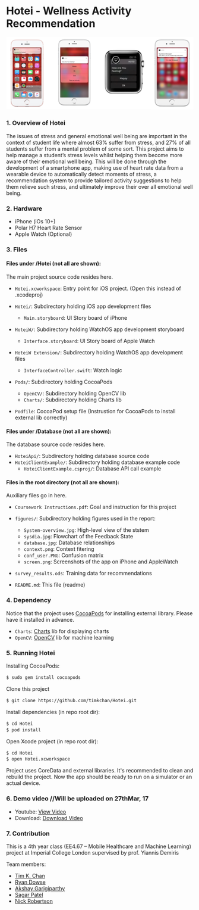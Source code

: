 # Hotei - Wellness Activity Recommendation
![](figures/screen.png?raw=true)
<!-- ![](figures/demo.png?raw=true) -->

### 1. Overview of Hotei
The issues of stress and general emotional well being are important in the context of student life where almost 63% suffer from stress, and 27% of all students suffer from a mental problem of some sort. This project aims to help manage a student’s stress levels whilst helping them become more aware of their emotional well being. This will be done through the development of a smartphone app, making use of heart rate data from a wearable device to automatically detect moments of stress, a recommendation system to provide tailored activity suggestions to help them relieve such stress, and ultimately improve their over all emotional well being.


### 2. Hardware
* iPhone (iOs 10+)
* Polar H7 Heart Rate Sensor
* Apple Watch (Optional)


### 3. Files

#### Files under /Hotei (not all are shown):
The main project source code resides here.

* `Hotei.xcworkspace`:                  Entry point for iOS project. (Open this instead of .xcodeproj)

* `Hotei/`:                             Subdirectory holding iOS app development files
    * `Main.storyboard`:                UI Story board of iPhone

* `HoteiW/`:                            Subdirectory holding WatchOS app development storyboard
    * `Interface.storyboard`:           UI Story board of Apple Watch

* `HoteiW Extension/`:                  Subdirectory holding WatchOS app development files
    * `InterfaceController.swift`:      Watch logic

* `Pods/`:                              Subdirectory holding CocoaPods
    * `OpenCV/`:                        Subdirectory holding OpenCV lib
    * `Charts/`:                        Subdirectory holding Charts lib

* `Podfile`:                            CocoaPod setup file (Instrustion for CocoaPods to install external lib correctly)

#### Files under /Database (not all are shown):
The database source code resides here.

* `HoteiApi/`:                          Subdirectory holding database source code
* `HoteiClientExample/`:                Subdirectory holding database example code
	* `HoteiClientExample.csproj/`:     Database API call example

#### Files in the root directory (not all are shown):
Auxiliary files go in here.

* `Coursework Instructions.pdf`:        Goal and instruction for this project

* `figures/`:                  			Subdirectory holding figures used in the report:
    * `System-overview.jpg`:   			High-level view of the ststem
    * `sysdia.jpg`:       				Flowchart of the Feedback State
    * `database.jpg`:    				Database relationships
    * `context.png`:          			Context fitering
    * `conf_user.PNG`:   				Confusion matrix
    * `screen.png`:   					Screenshots of the app on iPhone and AppleWatch

* `survey_results.ods`:					Training data for recommendations

* `README.md`:                          This file (readme)


### 4. Dependency
Notice that the project uses [CocoaPods] for installing external library. Please have it installed in advance.

* `Charts`:                            [Charts] lib for displaying charts
* `OpenCV`:                            [OpenCV] lib for machine learning


### 5. Running Hotei

Installing CocoaPods:

```sh
$ sudo gem install cocoapods
```

Clone this project
```sh
$ git clone https://github.com/timkchan/Hotei.git
```

Install dependencies (in repo root dir):
```sh
$ cd Hotei
$ pod install
```

Open Xcode project (in repo root dir):
```sh
$ cd Hotei
$ open Hotei.xcworkspace
```

Project uses CoreData and external libraries. It's recommended to clean and rebuild the project. Now the app should be ready to run on a simulator or an actual device.


### 6. Demo video   //Will be uploaded on 27thMar, 17
* Youtube: [View Video]
* Download: [Download Video]


### 7. Contribution
This is a 4th year class (EE4.67 – Mobile Healthcare and Machine Learning) project at Imperial College London supervised by prof. Yiannis Demiris

Team members:
* [Tim K. Chan](https://github.com/timkchan)
* [Ryan Dowse](https://github.com/RDowse)
* [Akshay Garigiparthy](https://github.com/Gar1G)
* [Sagar Patel](https://github.com/sagarpatel9410)
* [Nick Robertson](https://github.com/nar213/)


[View Video]: <???>
[Download Video]: <???>
[CocoaPods]: <https://cocoapods.org/>
[Charts]: <https://cocoapods.org/pods/Charts>
[OpenCV]: <https://cocoapods.org/pods/OpenCV>